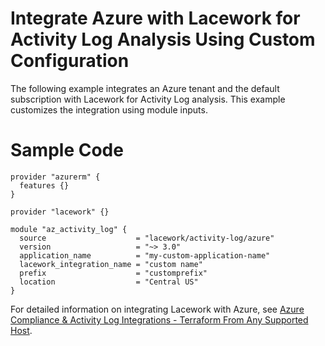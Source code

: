 # Integrate Azure with Lacework for Activity Log Analysis Using Custom Configuration

The following example integrates an Azure tenant and the default subscription with Lacework
for Activity Log analysis. This example customizes the integration using module inputs.

# Sample Code

```hcl
provider "azurerm" {
  features {}
}

provider "lacework" {}

module "az_activity_log" {
  source                    = "lacework/activity-log/azure"
  version                   = "~> 3.0"
  application_name          = "my-custom-application-name"
  lacework_integration_name = "custom name"
  prefix                    = "customprefix"
  location                  = "Central US"
}
```

For detailed information on integrating Lacework with Azure, see [Azure Compliance & Activity Log Integrations - Terraform From Any Supported Host](https://docs.lacework.com/onboarding/azure-compliance-and-activity-log-integrations-terraform-from-any-supported-host).
